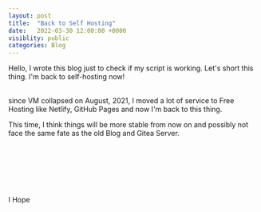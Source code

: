 ```yaml
---
layout: post
title:  "Back to Self Hosting"
date:   2022-03-30 12:00:00 +0000
visiblity: public
categories: Blog
---
```

Hello, I wrote this blog just to check if my script is working. Let's short this thing. I'm back to self-hosting now! 

<br>since VM collapsed on August, 2021, I moved a lot of service to Free Hosting like Netlify, GitHub Pages and now I'm back to this thing.<br>

This time, I think things will be more stable from now on and possibly not face the same fate as the old Blog and Gitea Server.

<br><br><br><br><br><br>
I Hope